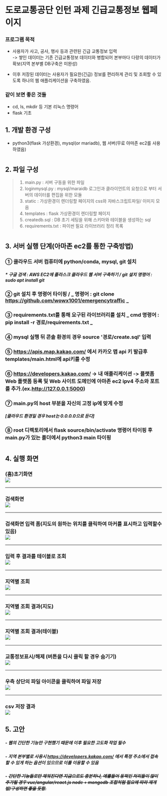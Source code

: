 # 도로교통공단 인턴 과제 긴급교통정보 웹페이지

### 프로그램 목적
* 사용자가 사고, 공사, 행사 등과 관련된 긴급 교통정보 입력  
-> 쌓인 데이터는 기존 긴급교통정보 데이터와 병합되어 본부마다 다량의 데이터가 확보(지역 본부별 DB구축은 미완성)  

* 이후 저장된 데이터는 사용자가 필요한(긴급) 정보를 편리하게 관리 및 조회할 수 있도록 하나의 웹 애플리케이션을 구축하였음.  

### 같이 보면 좋은 것들
- cd, ls, mkdir 등 기본 리눅스 명령어
- flask 기초

## 1. 개발 환경 구성
- python3(flask 가상환경), mysql(or mariadb), 웹 서버(무료 아마존 ec2를 사용하였음)
#
## 2. 파일 구성
> 1) main.py : 서버 구동을 위한 파일
> 2) loginmysql.py : mysql/maraidb 로그인과 클라이언트의 요청으로 부터 서버의 데이터를 편집을 위한 모듈
> 3) static : 가상환경이 렌더링할 페이지의 css와 자바스크립트파일/ 이미지 모음
> 4) templates : flask 가상환경이 렌더링할 페이지
> 5) createdb.sql : DB 초기 세팅을 위해 스키마와 테이블을 생성하는 sql
> 6) requirements.txt : 파이썬 필요 라이브러리 정리 목록  
#
## 3. 서버 실행 단계(아마존 ec2를 통한 구축방법)
### ① 클라우드 서버 컴퓨터에 python/conda, mysql, git 설치
##### * _구글 검색 : AWS EC2에 플라스크 클라우드 웹 서버 구축하기 / git 설치 명령어 : sudo apt install git_
### ② git 설치 후 명령어 타이핑 / _ 명령어 : git clone https://github.com/wowx1001/emergencytraffic _
### ③ requirements.txt를 통해 요구된 라이브러리를 설치 _ cmd 명령어 : pip install -r 경로/requirements.txt _
### ④ mysql 실행 뒤 콘솔 환경의 경우 source '경로/create.sql' 입력
### ⑤ https://apis.map.kakao.com/ 에서 카카오 맵 api 키 발급후 templates/main.html에 api키를 수정
### ⑥ https://developers.kakao.com/ -> 내 애플리케이션 -> 플랫폼 Web 플랫폼 등록 및 Web 사이트 도메인에 아마존 ec2 ipv4 주소와 포트를 추가.(ex.http://127.0.0.1:5000)
### ⑦ main.py의 host 부분을 자신의 고정 ip에 맞게 수정
#### _[클라우드 환경일 경우 host는 0.0.0.0으로 둔다]_
### ⑧ root 디렉토리에서 flask source/bin/activate 명령어 타이핑 후 main.py가 있는 폴더에서 python3 main 타이핑 
#
## 4. 실행 화면
### (홈)초기화면<br><img src="screenshot/초기화면.png"></img>
---------------------------------------------------------------
### 검색화면<br><img src="screenshot/검색 화면.png"></img>
---------------------------------------------------------------
### 검색화면 입력 폼(지도의 원하는 위치를 클릭하여 마커를 표시하고 입력할수있음)<br><img src="screenshot/검색 화면 - 입력.png"></img>
---------------------------------------------------------------
### 입력 후 결과를 테이블로 조회<br><img src="screenshot/입력 후 화면 - 조회.png"></img>
---------------------------------------------------------------
### 지역별 조회<br><img src="screenshot/지역 조회.png"></img>
---------------------------------------------------------------
### 지역별 조회 결과(지도)<br><img src="screenshot/조회 지역 결과.png"></img>
---------------------------------------------------------------
### 지역별 조회 결과(테이블)<br><img src="screenshot/조회 지역 결과 테이블 조회.png"></img>
---------------------------------------------------------------
### 교통정보표시/해제 (버튼을 다시 클릭 할 경우 숨기기)<br><img src="screenshot/교통정보 표시.png"></img>
---------------------------------------------------------------
### 우측 상단의 파일 아이콘을 클릭하여 파일 저장<br><img src="screenshot/파일 저장.png"></img>
---------------------------------------------------------------
### csv 저장 결과<br><img src="screenshot/csv 저장결과.png"></img>

## 5. 고안
##### - 웹의 간단한 기능만 구현했기 때문에 이후 필요한 고도화 작업 필수
##### - 지역 본부별로 사용시 https://developers.kakao.com/ 에서 특정 주소에서 접속할 수 있게 하는 옵션이 있으므로 이를 이용할 수 있음
##### - ~~간단한 기능들로만 채워진다면 지금으로도 충분하나, 예를들어 동적인 처리들이 많이 추가될 경우 vue/angular/react.js node + mongodb 조합처럼 필요에 따라 재개발/구성하면 좋을 듯함.~~
